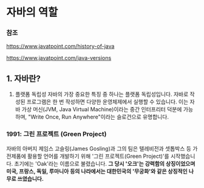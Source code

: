 # 자바의 역할

### 참조
https://www.javatpoint.com/history-of-java

https://www.javatpoint.com/java-versions

## 1. 자바란?
1. 플랫폼 독립성
자바의 가장 중요한 특징 중 하나는 플랫폼 독립성입니다. 자바로 작성된 프로그램은 한 번 작성하면 다양한 운영체제에서 실행할 수 있습니다. 이는 자바 가상 머신(JVM, Java Virtual Machine)이라는 중간 인터프리터 덕분에 가능하며, "Write Once, Run Anywhere"이라는 슬로건으로 유명합니다. 
### 1991: 그린 프로젝트 (Green Project)
자바의 아버지 제임스 고슬링(James Gosling)과 그의 팀은 텔레비전과 셋톱박스 등 가전제품에 활용할 언어를 개발하기 위해 '그린 프로젝트(Green Project)'를 시작했습니다. 초기에는 'Oak'라는 이름으로 불렸습니다. **그 당시 '오크'는 강력함의 상징이었으며 미국, 프랑스, 독일, 루마니아 등의 나라에서는 대한민국의 '무궁화'와 같은 상징적인 나무로 쓰였습니다.**
